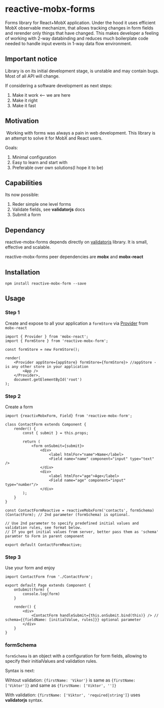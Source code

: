 # reactive-mobx-forms
Forms library for React+MobX application. Under the hood it uses efficient MobX observable mechanizm, that allows tracking changes in form fields and rerender only things that have changed. This makes developer a feeling of working with 2-way databinding and reduces much boilerplate code needed to handle input events in 1-way data flow environment. 

## Important notice
Library is on its initial development stage, is unstable and may contain bugs. Most of all API will change.

If considering a software development as next steps:
1. Make it work <-- we are here
2. Make it right
3. Make it fast

## Motivation
 Working with forms was always a pain in web development. This library is an attempt to solve it for MobX and React users.
 
 Goals:
 1. Minimal configuration
 2. Easy to learn and start with
 3. Preferable over own solutions(I hope it to be)

 ## Capabilities
 Its now possible: 
 1. Reder simple one level forms
 2. Validate fields, see **validatorjs** docs
 3. Submit a form
 
 ## Dependancy
 reactive-mobx-forms depends directly on [validatorjs](https://github.com/skaterdav85/validatorjs) library. It is small, effective and scalable. 
 
 reactive-mobx-forms peer dependencies are **mobx** and **mobx-react**
 
 ## Installation
 
 ```
 npm install reactive-mobx-form --save
 ```
 
## Usage

### Step 1
Create and expose to all your application a `formStore` via [Provider](https://github.com/mobxjs/mobx-react#provider-and-inject) from `mobx-react`

```
import { Provider } from 'mobx-react';
import { FormStore } from 'reactive-mobx-form';

const formStore = new FormStore();

render(
    <Provider appStore={appStore} formStore={formStore}> //appStore - is any other store in your application
        <App />
    </Provider>,
    document.getElementById('root')
);
```

### Step 2
Create a form

```
import {reactivMobxForm, Field} from 'reactive-mobx-form';

class ContactForm extends Component {
    render() {
        const { submit } = this.props;
        
        return (
            <form onSubmit={submit}>
                <div>
                    <label htmlFor="name">Name</label>
                    <Field name="name" component="input" type="text" />
                </div>
                <div>
                    <label htmlFor="age">Age</label>
                    <Field name="age" component="input" type="number"/>
                </div>
        );
    }
}

const ContactFormReactive = reactiveMobxForm('contacts', formSchema)(ContactForm); // 2nd parameter (formSchema) is optional. 

// Use 2nd parameter to specify predefined initial values and validation rules, see format below.
// If you get initial values from server, better pass them as 'schema' paramter to Form in parent component

export default ContactFormReactive;
```

### Step 3
Use your form and enjoy

```
import ContactForm from './ContactForm';

export default Page extends Component {
    onSubmit(form) {
        console.log(form)
    }
    
    render() {
        <div>
            <ContactForm handleSubmit={this.onSubmit.bind(this)} /> // schema={{fieldName: [initialValue, rules]}} optional parameter
        </div>
    }
}
```

### formSchema
`formSchema` is an object with a configuration for form fields, allowing to specify their initialValues and validation rules.

Syntax is next:

Wihtout validation:
`{firstName: 'Vikor'}` is same as `{firstName: ['Viktor']}` and same as `{firstName: ['Viktor', '']}` 

With validation:
`{firstName: ['Viktor', 'required|string']}` uses **validatorjs** syntax.